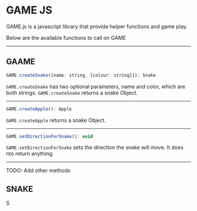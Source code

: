 # GAME JS

GAME.js is a javascript library that provide helper functions and game play.

Below are the available functions to call on GAME

---

## GAAME

```javascript
GAME.createSnake([name: string, [colour: string]]): Snake
```
`GAME.createSnake` has two optional parameters, name and color, which are both strings. `GAME.createSnake` returns a snake Object.

---

```javascript
GAME.createApple(): Apple
```
`GAME.createApple` returns a snake Object.

---

```javascript
GAME.setDirectionForSnake(): void
```
`GAME.setDirectionForSnake` sets the direction the snake will move. It does nto return anything.

---

TODO: Add other methods

## SNAKE

S